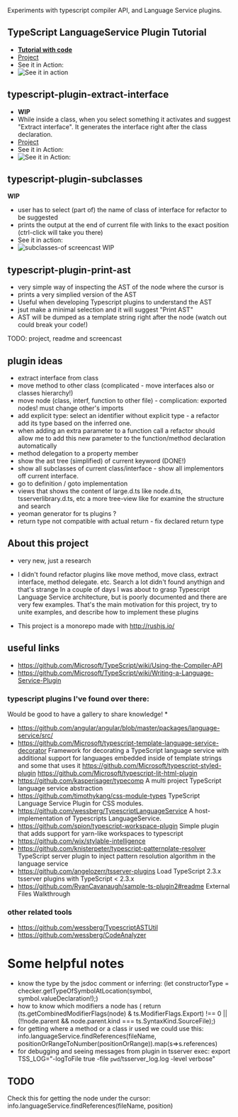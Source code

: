 Experiments with typescript compiler API, and Language Service plugins.


## TypeScript LanguageService Plugin Tutorial

 * **[Tutorial with code](https://cancerberosgx.github.io/typescript-plugins-of-mine/sample-ts-plugin1/src/)**
 * [Project](https://github.com/cancerberoSgx/typescript-plugins-of-mine/tree/master/sample-ts-plugin1)
 * See it in Action:
 * ![See it in action](https://github.com/cancerberoSgx/typescript-plugins-of-mine/blob/master/sample-ts-plugin1/doc-assets/plugin-screencast.gif?raw=true?t=.gif)

## typescript-plugin-extract-interface

 * **WIP**
 * While inside a class, when you select something it activates and suggest "Extract interface". It generates the interface right after the class declaration. 
 * [Project](https://github.com/cancerberoSgx/typescript-plugins-of-mine/tree/master/sample-ts-plugin1)
 * See it in Action: 
 * ![See it in Action: ](https://github.com/cancerberoSgx/typescript-plugins-of-mine/blob/master/typescript-plugin-extract-interface/doc-assets/extract-interface.gif?raw=true?p=.gif)


## typescript-plugin-subclasses

**WIP**

 * user has to select (part of) the name of class of interface for refactor to be suggested
 * prints the output at the end of current file with links to the exact position (ctrl-click will take you there)
 * See it in action: 
 * ![subclasses-of screencast WIP](https://github.com/cancerberoSgx/typescript-plugins-of-mine/blob/master/typescript-plugin-subclasses-of/doc-assets/screencast.gif?raw=true?p=.gif)

## typescript-plugin-print-ast

 * very simple way of inspecting the AST of the node where the cursor is
 * prints a very simplied version of the AST
 * Useful when developing Typescript plugins to understand the AST
 * jsut make a minimal selection and it will suggest "Print AST"
 * AST will be dumped as a template string right after the node (watch out could break your code!)

 TODO: project, readme and screencast


## plugin ideas

 * extract interface from class
 * move method to other class (complicated - move interfaces also or classes hierarchy!)
 * move node (class, interf, function to other file) - complication: exported nodes! must change other's imports
 * add explicit type: select an identifier without explicit type - a refactor add its type based on the inferred one. 
 * when adding an extra parameter to a function call a refactor should allow me to add this new parameter to the function/method declaration automatically
 * method delegation to a property member
 * show the ast tree (simplified) of current keyword (DONE!)
 * show all subclasses of current class/interface - show all implementors off current interface. 
 * go to definition / goto implementation
 * views that shows the content of large.d.ts like node.d.ts, tsserverlibrary.d.ts, etc a more tree-view like for examine the structure and search
 * yeoman generator for ts plugins ? 
 * return type not compatible with actual return - fix declared return type

## About this project

 * very new, just a research
 * I didn't found refactor plugins like move method, move class, extract interface, method delegate. etc. Search a lot didn't found anythign and that's strange
 In a couple of days I was about to grasp Typescript Language Service architecture, but is poorly documented and there are very few examples. That's the main motivation for this project, try to unite examples, and describe how to implement these plugins

 * This project is a monorepo made with http://rushjs.io/

## useful links

 * https://github.com/Microsoft/TypeScript/wiki/Using-the-Compiler-API
 * https://github.com/Microsoft/TypeScript/wiki/Writing-a-Language-Service-Plugin


### typescript plugins I've found over there:

Would be good to have a gallery to share knowledge!
 * 
 * https://github.com/angular/angular/blob/master/packages/language-service/src/
 * https://github.com/Microsoft/typescript-template-language-service-decorator Framework for decorating a TypeScript language service with additional support for languages embedded inside of template strings  and some that uses it https://github.com/Microsoft/typescript-styled-plugin  https://github.com/Microsoft/typescript-lit-html-plugin
 * https://github.com/kasperisager/typecomp  A multi project TypeScript language service abstraction
 * https://github.com/timothykang/css-module-types TypeScript Language Service Plugin for CSS modules.
 * https://github.com/wessberg/TypescriptLanguageService  A host-implementation of Typescripts LanguageService.
 * https://github.com/spion/typescript-workspace-plugin Simple plugin that adds support for yarn-like workspaces to typescript
 * https://github.com/wix/stylable-intelligence
 * https://github.com/knisterpeter/typescript-patternplate-resolver  TypeScript server plugin to inject pattern resolution algorithm in the language service
 * https://github.com/angelozerr/tsserver-plugins Load TypeScript 2.3.x tsserver plugins with TypeScript < 2.3.x
 * https://github.com/RyanCavanaugh/sample-ts-plugin2#readme External Files Walkthrough


### other related tools 

 * https://github.com/wessberg/TypescriptASTUtil
 * https://github.com/wessberg/CodeAnalyzer

 
# Some helpful notes

 * know the type by the jsdoc comment or inferring: (let constructorType = checker.getTypeOfSymbolAtLocation(symbol, symbol.valueDeclaration!);)
 * how to know which modifiers a node has ( return (ts.getCombinedModifierFlags(node) & ts.ModifierFlags.Export) !== 0 || (!!node.parent && node.parent.kind === ts.SyntaxKind.SourceFile);)
 * for getting where a method or a class ir used we could use this: 
  info.languageService.findReferences(fileName, positionOrRangeToNumber(positionOrRange)).map(s=>s.references)
* for debugging and seeing messages from plugin in tsserver exec: 
 export TSS_LOG="-logToFile true -file `pwd`/tsserver_log.log -level verbose"

## TODO


  Check this for getting the node under the cursor: info.languageService.findReferences(fileName, position) 
